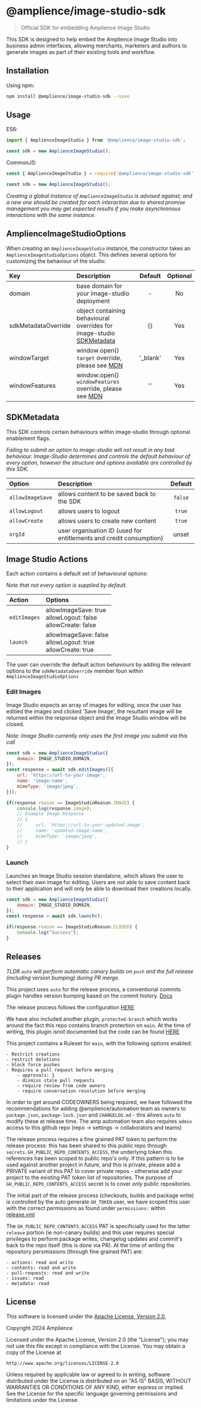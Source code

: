 # @amplience/image-studio-sdk

> Official SDK for embedding Amplience Image Studio

This SDK is designed to help embed the Amplience Image Studio into business admin interfaces, allowing merchants, marketers and authors to generate images as part of their existing tools and workflow.


## Installation

Using npm:

```sh
npm install @amplience/image-studio-sdk --save
```

## Usage

ES6:

```js
import { AmplienceImageStudio } from '@amplience/image-studio-sdk';

const sdk = new AmplienceImageStudio();
```

CommonJS:

```js
const { AmplienceImageStudio } = require('@amplience/image-studio-sdk');

const sdk = new AmplienceImageStudio();
```

_Creating a global instance of `AmplienceImageStudio` is advised against, and a new one should be created for each interaction due to shared promise management you may get expected results if you make asynchronous interactions with the same instance._

## AmplienceImageStudioOptions
When creating an `AmplienceImageStudio` instance, the constructor takes an `AmplienceImageStudioOptions` object. This defines several options for customizing the behaviour of the studio:

| Key | Description | Default | Optional |
|:----------|:-------------|:-:|:-:|
| domain |  base domain for your image-studio deployment | - | No |
| sdkMetadataOverride |    object containing behavioural overrides for image-studio [SDKMetadata](#sdkmetadata)   | {} | Yes |
| windowTarget | window.open() `target` override, please see [MDN](https://developer.mozilla.org/en-US/docs/Web/API/Window/open) | '_blank' | Yes |
| windowFeatures | window.open() `windowFeatures` override, please see [MDN](https://developer.mozilla.org/en-US/docs/Web/API/Window/open) | '' | Yes |

## SDKMetadata

This SDK controls certain behaviours within image-studio through optional enablement flags.

_Failing to submit an option to image-studio will not result in any bad behaviour. Image-Studio determines and controls the default behaviour of every option, however the structure and options available are controlled by this SDK._

| Option | Description | Default |
|:----------|:-|:-:|
| `allowImageSave` | allows content to be saved back to the SDK | `false` |
| `allowLogout` | allows users to logout | `true` |
| `allowCreate` | allows users to create new content | `true` |
|`orgId`| user organisation ID (used for entitlements and credit consumption) | unset

## Image Studio Actions

Each action contains a default set of behavioural options:

_Note that not every option is supplied by default._

| Action | Options |
|:----------|:-|
| `editImages` | allowImageSave: true<br>allowLogout: false<br>allowCreate: false |
| `launch` | allowImageSave: false<br>allowLogout: true<br>allowCreate: true |

The user can override the default action behaviours by adding the relevant options to the `sdkMetadataOverride` member foun within `AmplienceImageStudioOptions`

### Edit Images

Image Studio expects an array of images for editing, once the user has editied the images and clicked 'Save Image', the resultant image will be returned within the response object and the Image Studio window will be closed.

_Note: Image Studio currently only uses the first image you submit via this call_

```js
const sdk = new AmplienceImageStudio({
    domain: IMAGE_STUDIO_DOMAIN,
});
const response = await sdk.editImages([{
    url: 'https://url-to-your-image',
    name: 'image-name',
    mimeType: 'image/jpeg',
}]);

if(response.reason == ImageStudioReason.IMAGE) {
    console.log(response.image);
    // Example Image Response
    // {
    //     url: 'https://url-to-your-updated-image',
    //     name: 'updated-image-name',
    //     mimeType: 'image/jpeg',
    // }
}
```

### Launch

Launches an Image Studio session standalone, which allows the user to select their own image for editing. Users are _not_ able to save content back to their application and will only be able to download their creations locally.

```js
const sdk = new AmplienceImageStudio({
    domain: IMAGE_STUDIO_DOMAIN,
});
const response = await sdk.launch();

if(response.reason == ImageStudioReason.CLOSED) {
    console.log("Success");
}
```

## Releases

_TLDR `auto` will perform automatic canary builds on `push` and the full release (including version bumping) during PR merge._

This project uses `auto` for the release process, a conventional commits plugin handles version bumping based on the commit history. [Docs](https://intuit.github.io/auto/docs/generated/conventional-commits)

The release process follows the configuration [HERE](https://intuit.github.io/auto/docs/build-platforms/github-actions)

We have also included another plugin, `protected-branch` which works around the fact this repo contains branch protection on `main`. At the time of writing, this plugin isnot documented but the code can be found [HERE](https://github.com/intuit/auto/tree/main/plugins/protected-branch)

This project contains a Ruleset for `main`, with the following options enabled:
```
- Restrict creations
- restrict deletions
- block force pushes
- Requires a pull request before merging
    - approvals: 1
    - dismiss stale pull requests
    - require review from code owners
    - require conversation resolution before merging
```

In order to get around CODEOWNERS being required, we have followed the recommendations for adding @amplience/automation team as owners to `package.json`, `package-lock.json` and `CHANGELOG.md` - this allows `auto` to modify these at release time. The amp automation team also requires `admin` access to this github repo (repo -> settings -> collaborators and teams)

The release process requires a fine grained PAT token to perform the release process: this has been shared to this public repo through `secrets.GH_PUBLIC_REPO_CONTENTS_ACCESS`, the underlying token this references has been scoped to public repo's only. If this pattern is to be used against another project in future, and this is private, please add a PRIVATE variant of this PAT to cover private repos - otherwise add your project to the existing PAT token list of repositories. The purpose of `GH_PUBLIC_REPO_CONTENTS_ACCESS` secret is to cover _only_ public repositories.

The initial part of the release process (checkouts, builds and package write) is controlled by the auto generate `GH_TOKEN` user, we have scoped this user with the correct permissions as found under `permissions:` within [release.yml](.github/workflows/release.yml)

The `GH_PUBLIC_REPO_CONTENTS_ACCESS` PAT is specificially used for the latter `release` portion (ie non-canary builds) and this user requires special privileges to perform package writes, changelog updates and commit's back to the repo itself (this is done via PR). At the time of writing the repository persmissions (through fine grained PAT) are:

```
- actions: read and write
- contents: read and write
- pull-requests: read and write
- issues: read
- metadata: read
```

## License

This software is licensed under the [Apache License, Version 2.0](http://www.apache.org/licenses/LICENSE-2.0),

Copyright 2024 Amplience

Licensed under the Apache License, Version 2.0 (the "License");
you may not use this file except in compliance with the License.
You may obtain a copy of the License at

    http://www.apache.org/licenses/LICENSE-2.0

Unless required by applicable law or agreed to in writing, software
distributed under the License is distributed on an "AS IS" BASIS,
WITHOUT WARRANTIES OR CONDITIONS OF ANY KIND, either express or implied.
See the License for the specific language governing permissions and
limitations under the License.
